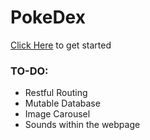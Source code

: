 # PokeDex

[Click Here](http://localhost:3000) to get started

### TO-DO:
- Restful Routing
- Mutable Database
- Image Carousel
- Sounds within the webpage